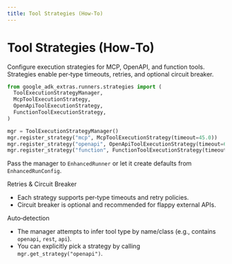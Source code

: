 ```yaml
---
title: Tool Strategies (How‑To)
---
```


# Tool Strategies (How‑To)

Configure execution strategies for MCP, OpenAPI, and function tools. Strategies enable per‑type timeouts, retries, and optional circuit breaker.

```python
from google_adk_extras.runners.strategies import (
  ToolExecutionStrategyManager,
  McpToolExecutionStrategy,
  OpenApiToolExecutionStrategy,
  FunctionToolExecutionStrategy,
)

mgr = ToolExecutionStrategyManager()
mgr.register_strategy("mcp", McpToolExecutionStrategy(timeout=45.0))
mgr.register_strategy("openapi", OpenApiToolExecutionStrategy(timeout=60.0, connection_timeout=10.0))
mgr.register_strategy("function", FunctionToolExecutionStrategy(timeout=10.0))
```

Pass the manager to `EnhancedRunner` or let it create defaults from `EnhancedRunConfig`.

Retries & Circuit Breaker

- Each strategy supports per‑type timeouts and retry policies.
- Circuit breaker is optional and recommended for flappy external APIs.

Auto‑detection

- The manager attempts to infer tool type by name/class (e.g., contains `openapi`, `rest`, `api`).
- You can explicitly pick a strategy by calling `mgr.get_strategy("openapi")`.
